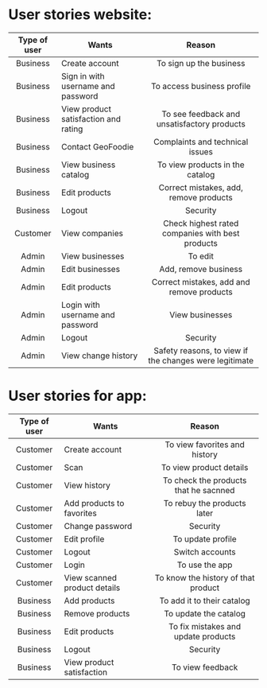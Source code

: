 # User stories website:  #

| Type of user | Wants                                                                        | Reason |
|:--------------:|----------------------------------------------------------------------------------------------|:-----:|
|      Business     | Create account | To sign up the business |
|      Business     | Sign in with username and password | To access business profile|
|      Business    | View product satisfaction and rating   | To see feedback and unsatisfactory products |
|      Business     |  Contact GeoFoodie | Complaints and technical issues |
|      Business     | View business catalog  | To view products in the catalog |
|      Business     | Edit products  | Correct mistakes, add, remove products |
|      Business  	| Logout  | Security |
|      Customer 	  	| View companies  | Check highest rated companies with best products |
|      Admin   		| View businesses | To edit |
|      Admin    		| Edit businesses  | Add, remove business |
|      Admin   		| Edit products  | Correct mistakes, add and remove products |
|      Admin  		| Login with username and password | View businesses |
|      Admin  		| Logout  | Security |
|      Admin  		| View change history  | Safety reasons, to view if the changes were legitimate |

# User stories for app:  #

| Type of user | Wants                                                                        | Reason |
|:--------------:|----------------------------------------------------------------------------------------------|:-----:|
|      Customer     | Create account | To view favorites and history |
|      Customer     | Scan | To view product details|
|      Customer  	| View history   | To check the products that he sacnned |
|      Customer     | Add products to favorites | To rebuy the products later |
|      Customer     | Change password  | Security |
|      Customer     | Edit profile  | To update profile |
|      Customer		| Logout  | Switch accounts |
|      Customer   	| Login  | To use the app |
|      Customer	  	| View scanned product details | To know the history of that product |
|      Business    	| Add products  | To add it to their catalog |
|      Business		| Remove products  | To update the catalog |
|      Business   	| Edit products | To fix mistakes and update products |
|      Business		| Logout  | Security |
|      Business  	| View product satisfaction  | To view feedback |






